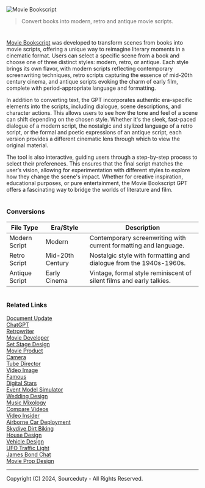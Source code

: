 ![Movie Bookscript](https://github.com/user-attachments/assets/db3040fa-d17d-4c87-9c09-dd8bec03d31e)

> Convert books into modern, retro and antique movie scripts.

#

[Movie Bookscript](https://chatgpt.com/g/g-insugBpcP-movie-bookscript) was developed to transform scenes from books into movie scripts, offering a unique way to reimagine literary moments in a cinematic format. Users can select a specific scene from a book and choose one of three distinct styles: modern, retro, or antique. Each style brings its own flavor, with modern scripts reflecting contemporary screenwriting techniques, retro scripts capturing the essence of mid-20th century cinema, and antique scripts evoking the charm of early film, complete with period-appropriate language and formatting.

In addition to converting text, the GPT incorporates authentic era-specific elements into the scripts, including dialogue, scene descriptions, and character actions. This allows users to see how the tone and feel of a scene can shift depending on the chosen style. Whether it's the sleek, fast-paced dialogue of a modern script, the nostalgic and stylized language of a retro script, or the formal and poetic expressions of an antique script, each version provides a different cinematic lens through which to view the original material.

The tool is also interactive, guiding users through a step-by-step process to select their preferences. This ensures that the final script matches the user’s vision, allowing for experimentation with different styles to explore how they change the scene's impact. Whether for creative inspiration, educational purposes, or pure entertainment, the Movie Bookscript GPT offers a fascinating way to bridge the worlds of literature and film.

#
### Conversions

| **File Type**   | **Era/Style**       | **Description**                                                   |
|-----------------|---------------------|-------------------------------------------------------------------|
| Modern Script   | Modern              | Contemporary screenwriting with current formatting and language.  |
| Retro Script    | Mid-20th Century    | Nostalgic style with formatting and dialogue from the 1940s-1960s.|
| Antique Script  | Early Cinema        | Vintage, formal style reminiscent of silent films and early talkies.|

#
### Related Links

[Document Update](https://github.com/sourceduty/Document_Update)
<br>
[ChatGPT](https://github.com/sourceduty/ChatGPT)
<br>
[Retrowriter](https://github.com/sourceduty/Retrowriter)
<br>
[Movie Developer](https://github.com/sourceduty/Movie_Developer)
<br>
[Set Stage Design](https://github.com/sourceduty/Set_Stage_Design)
<br>
[Movie Product](https://github.com/sourceduty/Movie_Product)
<br>
[Camera](https://github.com/sourceduty/Camera)
<br>
[Tube Director](https://chat.openai.com/g/g-epAQ2XbfM-tube-director)
<br>
[Video Image](https://chat.openai.com/g/g-LNtncGSSz-video-image)
<br>
[Famous](https://chat.openai.com/g/g-O9LfTkCN7-famous)
<br>
[Digital Stars](https://chat.openai.com/g/g-dRyZ53slj-digital-stars)
<br>
[Event Model Simulator](https://chat.openai.com/g/g-Zr15o3jSa-event-model-simulator)
<br>
[Wedding Design](https://chatgpt.com/g/g-fXhJAisdE-wedding-design)
<br>
[Music Mixology](https://chat.openai.com/g/g-Dx8EfEK8O-music-mixology)
<br>
[Compare Videos](https://github.com/sourceduty/Compare_Videos)
<br>
[Video Insider](https://chatgpt.com/g/g-ZBiedT6Sq-video-insider)
<br>
[Airborne Car Deployment](https://github.com/sourceduty/Airborne_Car_Deployment)
<br>
[Skydive Dirt Biking](https://github.com/sourceduty/Skydive_Dirt_Biking)
<br>
[House Design](https://github.com/sourceduty/House_Design)
<br>
[Vehicle Design](https://github.com/sourceduty/Vehicle_Design)
<br>
[UFO Traffic Light](https://github.com/sourceduty/UFO_Traffic_Light)
<br>
[James Bond Chat](https://github.com/sourceduty/James_Bond_Chat)
<br>
[Movie Prop Design](https://github.com/sourceduty/Movie_Prop_Design)

***
Copyright (C) 2024, Sourceduty - All Rights Reserved.
